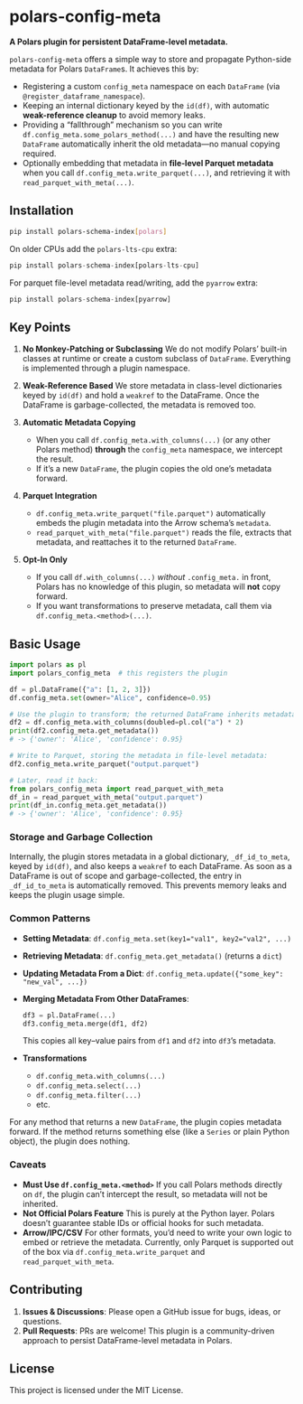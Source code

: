 # polars-config-meta

**A Polars plugin for persistent DataFrame-level metadata.**

`polars-config-meta` offers a simple way to store and propagate Python-side metadata for Polars `DataFrame`s. It achieves this by:

- Registering a custom `config_meta` namespace on each `DataFrame` (via `@register_dataframe_namespace`).
- Keeping an internal dictionary keyed by the `id(df)`, with automatic **weak-reference cleanup** to avoid memory leaks.
- Providing a “fallthrough” mechanism so you can write `df.config_meta.some_polars_method(...)` and have the resulting new `DataFrame` automatically inherit the old metadata—no manual copying required.
- Optionally embedding that metadata in **file‐level Parquet metadata** when you call `df.config_meta.write_parquet(...)`, and retrieving it with `read_parquet_with_meta(...)`.

## Installation

```bash
pip install polars-schema-index[polars]
```

On older CPUs add the `polars-lts-cpu` extra:

```python
pip install polars-schema-index[polars-lts-cpu]
```

For parquet file-level metadata read/writing, add the `pyarrow` extra:

```python
pip install polars-schema-index[pyarrow]
```

## Key Points

1. **No Monkey-Patching or Subclassing**
   We do not modify Polars’ built-in classes at runtime or create a custom subclass of `DataFrame`. Everything is implemented through a plugin namespace.

2. **Weak-Reference Based**
   We store metadata in class-level dictionaries keyed by `id(df)` and hold a `weakref` to the DataFrame. Once the DataFrame is garbage-collected, the metadata is removed too.

3. **Automatic Metadata Copying**
   - When you call `df.config_meta.with_columns(...)` (or any other Polars method) **through** the `config_meta` namespace, we intercept the result.
   - If it’s a new `DataFrame`, the plugin copies the old one’s metadata forward.

4. **Parquet Integration**
   - `df.config_meta.write_parquet("file.parquet")` automatically embeds the plugin metadata into the Arrow schema’s `metadata`.
   - `read_parquet_with_meta("file.parquet")` reads the file, extracts that metadata, and reattaches it to the returned `DataFrame`.

5. **Opt-In Only**
   - If you call `df.with_columns(...)` *without* `.config_meta.` in front, Polars has no knowledge of this plugin, so metadata will **not** copy forward.
   - If you want transformations to preserve metadata, call them via `df.config_meta.<method>(...)`.

## Basic Usage

```python
import polars as pl
import polars_config_meta  # this registers the plugin

df = pl.DataFrame({"a": [1, 2, 3]})
df.config_meta.set(owner="Alice", confidence=0.95)

# Use the plugin to transform; the returned DataFrame inherits metadata:
df2 = df.config_meta.with_columns(doubled=pl.col("a") * 2)
print(df2.config_meta.get_metadata())
# -> {'owner': 'Alice', 'confidence': 0.95}

# Write to Parquet, storing the metadata in file-level metadata:
df2.config_meta.write_parquet("output.parquet")

# Later, read it back:
from polars_config_meta import read_parquet_with_meta
df_in = read_parquet_with_meta("output.parquet")
print(df_in.config_meta.get_metadata())
# -> {'owner': 'Alice', 'confidence': 0.95}
```

### Storage and Garbage Collection

Internally, the plugin stores metadata in a global dictionary, `_df_id_to_meta`, keyed by `id(df)`,
and also keeps a `weakref` to each DataFrame. As soon as a DataFrame is out of scope and
garbage-collected, the entry in `_df_id_to_meta` is automatically removed. This prevents memory
leaks and keeps the plugin usage simple.

### Common Patterns

- **Setting Metadata**: `df.config_meta.set(key1="val1", key2="val2", ...)`
- **Retrieving Metadata**: `df.config_meta.get_metadata()` (returns a `dict`)
- **Updating Metadata From a Dict**: `df.config_meta.update({"some_key": "new_val", ...})`
- **Merging Metadata From Other DataFrames**:
  ```python
  df3 = pl.DataFrame(...)
  df3.config_meta.merge(df1, df2)
  ```
  This copies all key–value pairs from `df1` and `df2` into `df3`’s metadata.

- **Transformations**
  - `df.config_meta.with_columns(...)`
  - `df.config_meta.select(...)`
  - `df.config_meta.filter(...)`
  - etc.

For any method that returns a new `DataFrame`, the plugin copies metadata forward. If the method
returns something else (like a `Series` or plain Python object), the plugin does nothing.

### Caveats

- **Must Use `df.config_meta.<method>`**
  If you call Polars methods directly on `df`, the plugin can’t intercept the result, so metadata will not be inherited.
- **Not Official Polars Feature**
  This is purely at the Python layer. Polars doesn’t guarantee stable IDs or official hooks for such metadata.
- **Arrow/IPC/CSV**
  For other formats, you’d need to write your own logic to embed or retrieve the metadata. Currently, only Parquet is supported out of the box via `df.config_meta.write_parquet` and `read_parquet_with_meta`.

## Contributing

1. **Issues & Discussions**: Please open a GitHub issue for bugs, ideas, or questions.
2. **Pull Requests**: PRs are welcome! This plugin is a community-driven approach to persist DataFrame-level metadata in Polars.

## License

This project is licensed under the MIT License.
